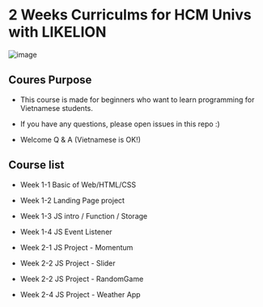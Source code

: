 # 2 Weeks Curriculms for HCM Univs with LIKELION

![image](https://user-images.githubusercontent.com/40455392/103081282-3a7fbf80-460a-11eb-97d7-c26f4608162a.png)

## Coures Purpose

- This course is made for beginners who want to learn programming for Vietnamese students.

- If you have any questions, please open issues in this repo :)

- Welcome Q & A (Vietnamese is OK!)

## Course list

- Week 1-1 Basic of Web/HTML/CSS

- Week 1-2 Landing Page project

- Week 1-3 JS intro / Function / Storage

- Week 1-4 JS Event Listener

- Week 2-1 JS Project - Momentum

- Week 2-2 JS Project - Slider

- Week 2-2 JS Project - RandomGame

- Week 2-4 JS Project - Weather App
